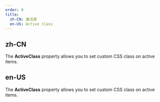 ```yaml
---
order: 0
title:
  zh-CN: 激活类
  en-US: Active class
---
```


## zh-CN

The **ActiveClass** property allows you to set custom CSS class on active items.

## en-US

The **ActiveClass** property allows you to set custom CSS class on active items.
